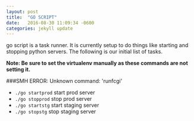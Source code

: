 ```yaml
---
layout: post
title:  "GO SCRIPT"
date:   2016-08-30 11:09:34 -0600
categories: jekyll update
---
```

go script is a task runner. It is currently setup to do things like starting and stopping python servers. The following is our initial list of tasks.

**Note: Be sure to set the virtualenv manually as these commands are not setting it.**

###SMH  ERROR:  Unknown command: 'runfcgi'

- `./go startprod` start prod server
- `./go stopprod` stop prod server
- `./go startstg` start staging server
- `./go stopstg` stop staging server

